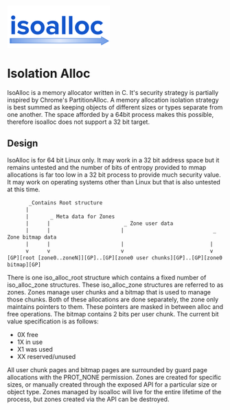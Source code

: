 ![](/iso_alloc_logo.png?raw=true)

# Isolation Alloc

IsoAlloc is a memory allocator written in C. It's security strategy is partially inspired by Chrome's PartitionAlloc. A memory allocation isolation strategy is best summed as keeping objects of different sizes or types separate from one another. The space afforded by a 64bit process makes this possible, therefore isoalloc does not support a 32 bit target.

## Design

IsoAlloc is for 64 bit Linux only. It may work in a 32 bit address space but it remains untested and the number of bits of entropy provided to mmap allocations is far too low in a 32 bit process to provide much security value. It may work on operating systems other than Linux but that is also untested at this time.
```
       _Contains Root structure
      |          
      |       _ Meta data for Zones
      |      |                        _ Zone user data
      |      |                       |                             _ Zone bitmap data
      |      |                       |                            |
      v      v                       v                            v
[GP][root [zone0..zoneN]][GP]..[GP][zone0 user chunks][GP]..[GP][zone0 bitmap][GP]
```
There is one iso_alloc_root structure which contains a fixed number of iso_alloc_zone structures. These iso_alloc_zone structures are referred to as zones. Zones manage user chunks and a bitmap that is used to manage those chunks. Both of these allocations are done separately, the zone only maintains pointers to them. These pointers are masked in between alloc and free operations. The bitmap contains 2 bits per user chunk. The current bit value specification is as follows:

 * 0X free
 * 1X in use
 * X1 was used
 * XX reserved/unused

 All user chunk pages and bitmap pages are surrounded by guard page allocations with the PROT_NONE permission. Zones are created for specific sizes, or manually created through the exposed API for a particular size or object type. Zones managed by isoalloc will live for the entire lifetime of the process, but zones created via the API can be destroyed.
